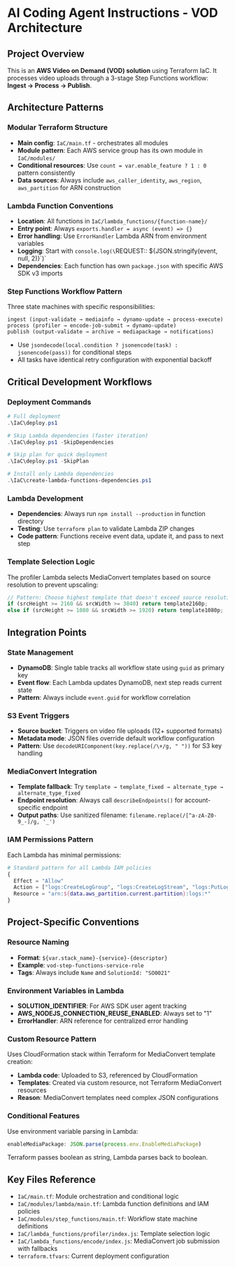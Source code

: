# AI Coding Agent Instructions - VOD Architecture

## Project Overview
This is an **AWS Video on Demand (VOD) solution** using Terraform IaC. It processes video uploads through a 3-stage Step Functions workflow: **Ingest → Process → Publish**.

## Architecture Patterns

### Modular Terraform Structure
- **Main config**: `IaC/main.tf` - orchestrates all modules
- **Module pattern**: Each AWS service group has its own module in `IaC/modules/`
- **Conditional resources**: Use `count = var.enable_feature ? 1 : 0` pattern consistently
- **Data sources**: Always include `aws_caller_identity`, `aws_region`, `aws_partition` for ARN construction

### Lambda Function Conventions
- **Location**: All functions in `IaC/lambda_functions/{function-name}/`
- **Entry point**: Always `exports.handler = async (event) => {}`
- **Error handling**: Use `ErrorHandler` Lambda ARN from environment variables
- **Logging**: Start with `console.log(\`REQUEST:: ${JSON.stringify(event, null, 2)}\`)`
- **Dependencies**: Each function has own `package.json` with specific AWS SDK v3 imports

### Step Functions Workflow Pattern
Three state machines with specific responsibilities:
```
ingest (input-validate → mediainfo → dynamo-update → process-execute)
process (profiler → encode-job-submit → dynamo-update)  
publish (output-validate → archive → mediapackage → notifications)
```
- Use `jsondecode(local.condition ? jsonencode(task) : jsonencode(pass))` for conditional steps
- All tasks have identical retry configuration with exponential backoff

## Critical Development Workflows

### Deployment Commands
```powershell
# Full deployment
.\IaC\deploy.ps1

# Skip Lambda dependencies (faster iteration)
.\IaC\deploy.ps1 -SkipDependencies

# Skip plan for quick deployment
.\IaC\deploy.ps1 -SkipPlan

# Install only Lambda dependencies
.\IaC\create-lambda-functions-dependencies.ps1
```

### Lambda Development
- **Dependencies**: Always run `npm install --production` in function directory
- **Testing**: Use `terraform plan` to validate Lambda ZIP changes
- **Code pattern**: Functions receive event data, update it, and pass to next step

### Template Selection Logic
The profiler Lambda selects MediaConvert templates based on source resolution to prevent upscaling:
```javascript
// Pattern: Choose highest template that doesn't exceed source resolution
if (srcHeight >= 2160 && srcWidth >= 3840) return template2160p;
else if (srcHeight >= 1080 && srcWidth >= 1920) return template1080p;
```

## Integration Points

### State Management
- **DynamoDB**: Single table tracks all workflow state using `guid` as primary key
- **Event flow**: Each Lambda updates DynamoDB, next step reads current state
- **Pattern**: Always include `event.guid` for workflow correlation

### S3 Event Triggers
- **Source bucket**: Triggers on video file uploads (12+ supported formats)
- **Metadata mode**: JSON files override default workflow configuration  
- **Pattern**: Use `decodeURIComponent(key.replace(/\+/g, " "))` for S3 key handling

### MediaConvert Integration
- **Template fallback**: Try `template → template_fixed → alternate_type → alternate_type_fixed`
- **Endpoint resolution**: Always call `describeEndpoints()` for account-specific endpoint
- **Output paths**: Use sanitized filename: `filename.replace(/[^a-zA-Z0-9_-]/g, '_')`

### IAM Permissions Pattern
Each Lambda has minimal permissions:
```terraform
# Standard pattern for all Lambda IAM policies
{
  Effect = "Allow"
  Action = ["logs:CreateLogGroup", "logs:CreateLogStream", "logs:PutLogEvents"]
  Resource = "arn:${data.aws_partition.current.partition}:logs:*"
}
```

## Project-Specific Conventions

### Resource Naming
- **Format**: `${var.stack_name}-{service}-{descriptor}`
- **Example**: `vod-step-functions-service-role`
- **Tags**: Always include `Name` and `SolutionId: "SO0021"`

### Environment Variables in Lambda
- **SOLUTION_IDENTIFIER**: For AWS SDK user agent tracking
- **AWS_NODEJS_CONNECTION_REUSE_ENABLED**: Always set to "1"
- **ErrorHandler**: ARN reference for centralized error handling

### Custom Resource Pattern
Uses CloudFormation stack within Terraform for MediaConvert template creation:
- **Lambda code**: Uploaded to S3, referenced by CloudFormation
- **Templates**: Created via custom resource, not Terraform MediaConvert resources
- **Reason**: MediaConvert templates need complex JSON configurations

### Conditional Features
Use environment variable parsing in Lambda:
```javascript
enableMediaPackage: JSON.parse(process.env.EnableMediaPackage)
```
Terraform passes boolean as string, Lambda parses back to boolean.

## Key Files Reference
- `IaC/main.tf`: Module orchestration and conditional logic
- `IaC/modules/lambda/main.tf`: Lambda function definitions and IAM policies  
- `IaC/modules/step_functions/main.tf`: Workflow state machine definitions
- `IaC/lambda_functions/profiler/index.js`: Template selection logic
- `IaC/lambda_functions/encode/index.js`: MediaConvert job submission with fallbacks
- `terraform.tfvars`: Current deployment configuration